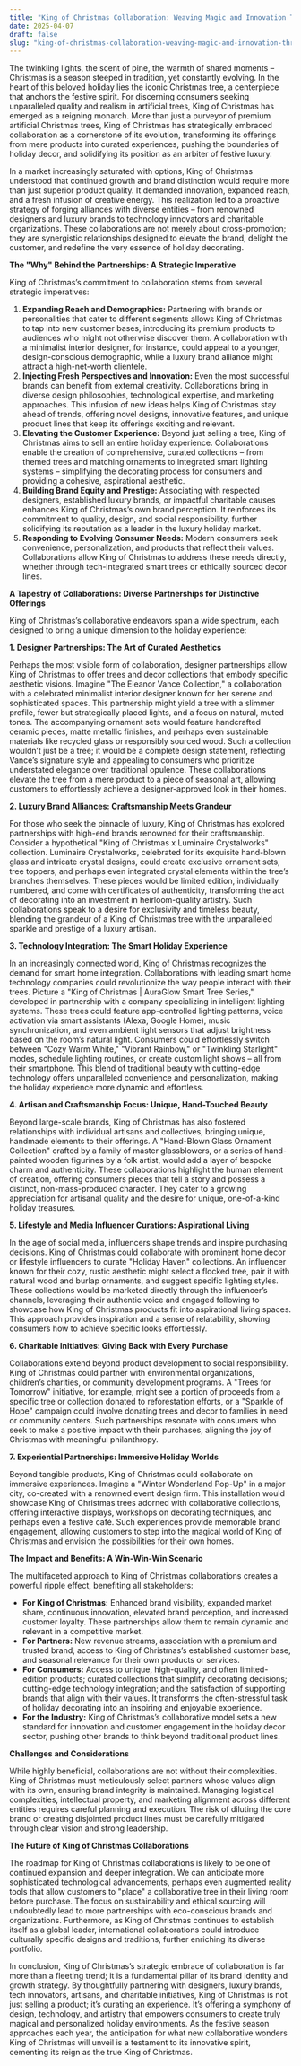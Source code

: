 ```yaml
---
title: "King of Christmas Collaboration: Weaving Magic and Innovation Through Strategic Partnerships"
date: 2025-04-07
draft: false
slug: "king-of-christmas-collaboration-weaving-magic-and-innovation-through-strategic-partnerships" 
---
```


The twinkling lights, the scent of pine, the warmth of shared moments – Christmas is a season steeped in tradition, yet constantly evolving. In the heart of this beloved holiday lies the iconic Christmas tree, a centerpiece that anchors the festive spirit. For discerning consumers seeking unparalleled quality and realism in artificial trees, King of Christmas has emerged as a reigning monarch. More than just a purveyor of premium artificial Christmas trees, King of Christmas has strategically embraced collaboration as a cornerstone of its evolution, transforming its offerings from mere products into curated experiences, pushing the boundaries of holiday decor, and solidifying its position as an arbiter of festive luxury.

In a market increasingly saturated with options, King of Christmas understood that continued growth and brand distinction would require more than just superior product quality. It demanded innovation, expanded reach, and a fresh infusion of creative energy. This realization led to a proactive strategy of forging alliances with diverse entities – from renowned designers and luxury brands to technology innovators and charitable organizations. These collaborations are not merely about cross-promotion; they are synergistic relationships designed to elevate the brand, delight the customer, and redefine the very essence of holiday decorating.

**The "Why" Behind the Partnerships: A Strategic Imperative**

King of Christmas’s commitment to collaboration stems from several strategic imperatives:

1. **Expanding Reach and Demographics:** Partnering with brands or personalities that cater to different segments allows King of Christmas to tap into new customer bases, introducing its premium products to audiences who might not otherwise discover them. A collaboration with a minimalist interior designer, for instance, could appeal to a younger, design-conscious demographic, while a luxury brand alliance might attract a high-net-worth clientele.
2. **Injecting Fresh Perspectives and Innovation:** Even the most successful brands can benefit from external creativity. Collaborations bring in diverse design philosophies, technological expertise, and marketing approaches. This infusion of new ideas helps King of Christmas stay ahead of trends, offering novel designs, innovative features, and unique product lines that keep its offerings exciting and relevant.
3. **Elevating the Customer Experience:** Beyond just selling a tree, King of Christmas aims to sell an entire holiday experience. Collaborations enable the creation of comprehensive, curated collections – from themed trees and matching ornaments to integrated smart lighting systems – simplifying the decorating process for consumers and providing a cohesive, aspirational aesthetic.
4. **Building Brand Equity and Prestige:** Associating with respected designers, established luxury brands, or impactful charitable causes enhances King of Christmas’s own brand perception. It reinforces its commitment to quality, design, and social responsibility, further solidifying its reputation as a leader in the luxury holiday market.
5. **Responding to Evolving Consumer Needs:** Modern consumers seek convenience, personalization, and products that reflect their values. Collaborations allow King of Christmas to address these needs directly, whether through tech-integrated smart trees or ethically sourced decor lines.

**A Tapestry of Collaborations: Diverse Partnerships for Distinctive Offerings**

King of Christmas’s collaborative endeavors span a wide spectrum, each designed to bring a unique dimension to the holiday experience:

**1. Designer Partnerships: The Art of Curated Aesthetics**

Perhaps the most visible form of collaboration, designer partnerships allow King of Christmas to offer trees and decor collections that embody specific aesthetic visions. Imagine "The Eleanor Vance Collection," a collaboration with a celebrated minimalist interior designer known for her serene and sophisticated spaces. This partnership might yield a tree with a slimmer profile, fewer but strategically placed lights, and a focus on natural, muted tones. The accompanying ornament sets would feature handcrafted ceramic pieces, matte metallic finishes, and perhaps even sustainable materials like recycled glass or responsibly sourced wood. Such a collection wouldn’t just be a tree; it would be a complete design statement, reflecting Vance’s signature style and appealing to consumers who prioritize understated elegance over traditional opulence. These collaborations elevate the tree from a mere product to a piece of seasonal art, allowing customers to effortlessly achieve a designer-approved look in their homes.

**2. Luxury Brand Alliances: Craftsmanship Meets Grandeur**

For those who seek the pinnacle of luxury, King of Christmas has explored partnerships with high-end brands renowned for their craftsmanship. Consider a hypothetical "King of Christmas x Luminaire Crystalworks" collection. Luminaire Crystalworks, celebrated for its exquisite hand-blown glass and intricate crystal designs, could create exclusive ornament sets, tree toppers, and perhaps even integrated crystal elements within the tree’s branches themselves. These pieces would be limited edition, individually numbered, and come with certificates of authenticity, transforming the act of decorating into an investment in heirloom-quality artistry. Such collaborations speak to a desire for exclusivity and timeless beauty, blending the grandeur of a King of Christmas tree with the unparalleled sparkle and prestige of a luxury artisan.

**3. Technology Integration: The Smart Holiday Experience**

In an increasingly connected world, King of Christmas recognizes the demand for smart home integration. Collaborations with leading smart home technology companies could revolutionize the way people interact with their trees. Picture a "King of Christmas | AuraGlow Smart Tree Series," developed in partnership with a company specializing in intelligent lighting systems. These trees could feature app-controlled lighting patterns, voice activation via smart assistants (Alexa, Google Home), music synchronization, and even ambient light sensors that adjust brightness based on the room’s natural light. Consumers could effortlessly switch between "Cozy Warm White," "Vibrant Rainbow," or "Twinkling Starlight" modes, schedule lighting routines, or create custom light shows – all from their smartphone. This blend of traditional beauty with cutting-edge technology offers unparalleled convenience and personalization, making the holiday experience more dynamic and effortless.

**4. Artisan and Craftsmanship Focus: Unique, Hand-Touched Beauty**

Beyond large-scale brands, King of Christmas has also fostered relationships with individual artisans and collectives, bringing unique, handmade elements to their offerings. A "Hand-Blown Glass Ornament Collection" crafted by a family of master glassblowers, or a series of hand-painted wooden figurines by a folk artist, would add a layer of bespoke charm and authenticity. These collaborations highlight the human element of creation, offering consumers pieces that tell a story and possess a distinct, non-mass-produced character. They cater to a growing appreciation for artisanal quality and the desire for unique, one-of-a-kind holiday treasures.

**5. Lifestyle and Media Influencer Curations: Aspirational Living**

In the age of social media, influencers shape trends and inspire purchasing decisions. King of Christmas could collaborate with prominent home decor or lifestyle influencers to curate "Holiday Haven" collections. An influencer known for their cozy, rustic aesthetic might select a flocked tree, pair it with natural wood and burlap ornaments, and suggest specific lighting styles. These collections would be marketed directly through the influencer’s channels, leveraging their authentic voice and engaged following to showcase how King of Christmas products fit into aspirational living spaces. This approach provides inspiration and a sense of relatability, showing consumers how to achieve specific looks effortlessly.

**6. Charitable Initiatives: Giving Back with Every Purchase**

Collaborations extend beyond product development to social responsibility. King of Christmas could partner with environmental organizations, children’s charities, or community development programs. A "Trees for Tomorrow" initiative, for example, might see a portion of proceeds from a specific tree or collection donated to reforestation efforts, or a "Sparkle of Hope" campaign could involve donating trees and decor to families in need or community centers. Such partnerships resonate with consumers who seek to make a positive impact with their purchases, aligning the joy of Christmas with meaningful philanthropy.

**7. Experiential Partnerships: Immersive Holiday Worlds**

Beyond tangible products, King of Christmas could collaborate on immersive experiences. Imagine a "Winter Wonderland Pop-Up" in a major city, co-created with a renowned event design firm. This installation would showcase King of Christmas trees adorned with collaborative collections, offering interactive displays, workshops on decorating techniques, and perhaps even a festive café. Such experiences provide memorable brand engagement, allowing customers to step into the magical world of King of Christmas and envision the possibilities for their own homes.

**The Impact and Benefits: A Win-Win-Win Scenario**

The multifaceted approach to King of Christmas collaborations creates a powerful ripple effect, benefiting all stakeholders:

* **For King of Christmas:** Enhanced brand visibility, expanded market share, continuous innovation, elevated brand perception, and increased customer loyalty. These partnerships allow them to remain dynamic and relevant in a competitive market.
* **For Partners:** New revenue streams, association with a premium and trusted brand, access to King of Christmas’s established customer base, and seasonal relevance for their own products or services.
* **For Consumers:** Access to unique, high-quality, and often limited-edition products; curated collections that simplify decorating decisions; cutting-edge technology integration; and the satisfaction of supporting brands that align with their values. It transforms the often-stressful task of holiday decorating into an inspiring and enjoyable experience.
* **For the Industry:** King of Christmas’s collaborative model sets a new standard for innovation and customer engagement in the holiday decor sector, pushing other brands to think beyond traditional product lines.

**Challenges and Considerations**

While highly beneficial, collaborations are not without their complexities. King of Christmas must meticulously select partners whose values align with its own, ensuring brand integrity is maintained. Managing logistical complexities, intellectual property, and marketing alignment across different entities requires careful planning and execution. The risk of diluting the core brand or creating disjointed product lines must be carefully mitigated through clear vision and strong leadership.

**The Future of King of Christmas Collaborations**

The roadmap for King of Christmas collaborations is likely to be one of continued expansion and deeper integration. We can anticipate more sophisticated technological advancements, perhaps even augmented reality tools that allow customers to "place" a collaborative tree in their living room before purchase. The focus on sustainability and ethical sourcing will undoubtedly lead to more partnerships with eco-conscious brands and organizations. Furthermore, as King of Christmas continues to establish itself as a global leader, international collaborations could introduce culturally specific designs and traditions, further enriching its diverse portfolio.

In conclusion, King of Christmas’s strategic embrace of collaboration is far more than a fleeting trend; it is a fundamental pillar of its brand identity and growth strategy. By thoughtfully partnering with designers, luxury brands, tech innovators, artisans, and charitable initiatives, King of Christmas is not just selling a product; it’s curating an experience. It’s offering a symphony of design, technology, and artistry that empowers consumers to create truly magical and personalized holiday environments. As the festive season approaches each year, the anticipation for what new collaborative wonders King of Christmas will unveil is a testament to its innovative spirit, cementing its reign as the true King of Christmas.